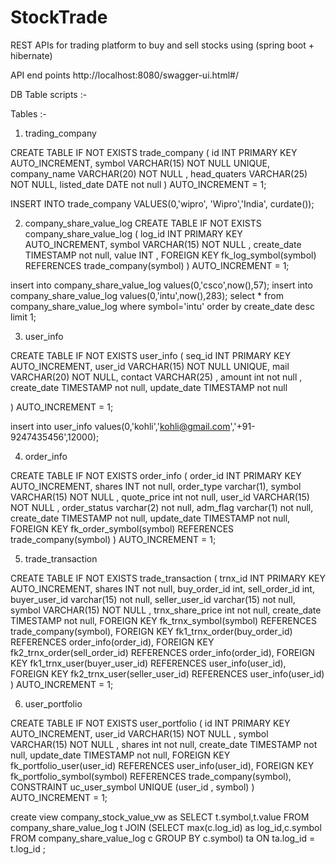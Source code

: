 # StockTrade
REST APIs for trading platform to buy and sell stocks using (spring boot + hibernate)

API end points 
http://localhost:8080/swagger-ui.html#/


DB Table scripts :-

Tables :-

1) trading_company

CREATE TABLE IF NOT EXISTS trade_company (
    id INT PRIMARY KEY AUTO_INCREMENT,
    symbol VARCHAR(15) NOT NULL UNIQUE,
    company_name VARCHAR(20) NOT NULL ,
    head_quaters VARCHAR(25) NOT NULL,
    listed_date DATE not null
)
AUTO_INCREMENT = 1; 

INSERT INTO trade_company
VALUES(0,'wipro', 'Wipro','India', curdate());


2) company_share_value_log
CREATE TABLE IF NOT EXISTS company_share_value_log (
    log_id INT PRIMARY KEY AUTO_INCREMENT,
    symbol VARCHAR(15) NOT NULL  ,
    create_date TIMESTAMP not null,
    value INT ,
	FOREIGN KEY fk_log_symbol(symbol)
   REFERENCES trade_company(symbol)
)
AUTO_INCREMENT = 1; 

insert into company_share_value_log values(0,'csco',now(),57);
insert into company_share_value_log values(0,'intu',now(),283);
select * from company_share_value_log where symbol='intu' order by create_date desc limit 1;


3) user_info

CREATE TABLE IF NOT EXISTS user_info (
    seq_id INT PRIMARY KEY AUTO_INCREMENT,
    user_id VARCHAR(15) NOT NULL UNIQUE,
    mail VARCHAR(20) NOT NULL,
    contact VARCHAR(25) ,
    amount int not null ,
    create_date TIMESTAMP not null,
    update_date TIMESTAMP not null
    
)
AUTO_INCREMENT = 1; 


insert into user_info values(0,'kohli','kohli@gmail.com','+91-9247435456',12000);




4) order_info

CREATE TABLE IF NOT EXISTS order_info (
    order_id INT PRIMARY KEY AUTO_INCREMENT,
    shares INT not null,
    order_type varchar(1),
    symbol VARCHAR(15) NOT NULL ,
    quote_price int not null,
    user_id VARCHAR(15) NOT NULL ,
    order_status varchar(2) not null,
    adm_flag varchar(1) not null,
    create_date TIMESTAMP not null,
    update_date TIMESTAMP not null,
    FOREIGN KEY fk_order_symbol(symbol)
    REFERENCES trade_company(symbol)
)
AUTO_INCREMENT = 1; 



5) trade_transaction 

 CREATE TABLE IF NOT EXISTS trade_transaction (
    trnx_id INT PRIMARY KEY AUTO_INCREMENT,
    shares INT not null,
    buy_order_id int,
    sell_order_id int,
    buyer_user_id varchar(15) not null,
    seller_user_id varchar(15) not null,
    symbol VARCHAR(15) NOT NULL ,
    trnx_share_price int not null,
    create_date TIMESTAMP not null,
    FOREIGN KEY fk_trnx_symbol(symbol)
    REFERENCES trade_company(symbol),
    FOREIGN KEY fk1_trnx_order(buy_order_id)
    REFERENCES order_info(order_id),
    FOREIGN KEY fk2_trnx_order(sell_order_id)
    REFERENCES order_info(order_id),
    FOREIGN KEY fk1_trnx_user(buyer_user_id)
    REFERENCES user_info(user_id),
    FOREIGN KEY fk2_trnx_user(seller_user_id)
    REFERENCES user_info(user_id)
)
AUTO_INCREMENT = 1;


6) user_portfolio

CREATE TABLE IF NOT EXISTS user_portfolio (
    id INT PRIMARY KEY AUTO_INCREMENT,
    user_id VARCHAR(15) NOT NULL ,
    symbol VARCHAR(15) NOT NULL ,
    shares int not null,
    create_date TIMESTAMP not null,
    update_date TIMESTAMP not null,
    FOREIGN KEY fk_portfolio_user(user_id)
    REFERENCES user_info(user_id),
    FOREIGN KEY fk_portfolio_symbol(symbol)
    REFERENCES trade_company(symbol),
    CONSTRAINT uc_user_symbol UNIQUE (user_id , symbol)
)
AUTO_INCREMENT = 1;



create view company_stock_value_vw as
SELECT t.symbol,t.value
  FROM company_share_value_log t
  JOIN (SELECT max(c.log_id) as log_id,c.symbol
          FROM company_share_value_log c
      GROUP BY c.symbol) ta ON ta.log_id = t.log_id ;
